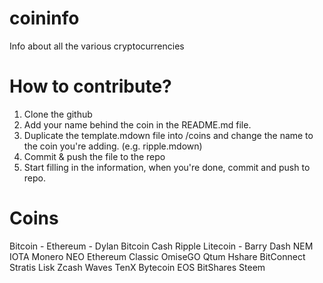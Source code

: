 # coininfo
Info about all the various cryptocurrencies

# How to contribute?

1. Clone the github
2. Add your name behind the coin in the README.md file.
3. Duplicate the template.mdown file into /coins and change the name to the coin you're adding. (e.g. ripple.mdown)
4. Commit & push the file to the repo
5. Start filling in the information, when you're done, commit and push to repo.

# Coins

Bitcoin - 
Ethereum - Dylan
Bitcoin Cash
Ripple
Litecoin - Barry
Dash
NEM
IOTA
Monero
NEO
Ethereum Classic
OmiseGO
Qtum
Hshare
BitConnect
Stratis
Lisk
Zcash
Waves
TenX
Bytecoin
EOS
BitShares
Steem
